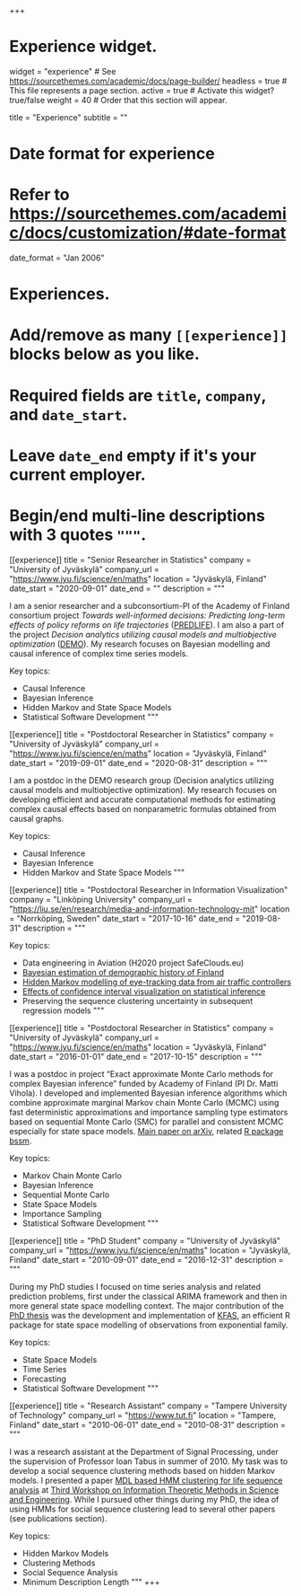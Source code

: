 +++
# Experience widget.
widget = "experience"  # See https://sourcethemes.com/academic/docs/page-builder/
headless = true  # This file represents a page section.
active = true  # Activate this widget? true/false
weight = 40  # Order that this section will appear.

title = "Experience"
subtitle = ""

# Date format for experience
#   Refer to https://sourcethemes.com/academic/docs/customization/#date-format
date_format = "Jan 2006"

# Experiences.
#   Add/remove as many `[[experience]]` blocks below as you like.
#   Required fields are `title`, `company`, and `date_start`.
#   Leave `date_end` empty if it's your current employer.
#   Begin/end multi-line descriptions with 3 quotes `"""`.

[[experience]]
  title = "Senior Researcher in Statistics"
  company = "University of Jyväskylä"
  company_url = "https://www.jyu.fi/science/en/maths"
  location = "Jyväskylä, Finland"
  date_start = "2020-09-01"
  date_end = ""
  description = """
  
I am a senior researcher and a subconsortium-PI of the Academy of Finland consortium project *Towards well-informed decisions: Predicting long-term effects of policy reforms on life trajectories* ([PREDLIFE](https://sites.utu.fi/predlife)). I am also a part of the project *Decision analytics utilizing causal models and multiobjective optimization* ([DEMO](https://www.jyu.fi/it/en/research/research-projects/academy-of-finland/demo)). My research focuses on Bayesian modelling and causal inference of complex time series models. 
  
Key topics:
  * Causal Inference
  * Bayesian Inference
  * Hidden Markov and State Space Models
  * Statistical Software Development
"""

[[experience]]
  title = "Postdoctoral Researcher in Statistics"
  company = "University of Jyväskylä"
  company_url = "https://www.jyu.fi/science/en/maths"
  location = "Jyväskylä, Finland"
  date_start = "2019-09-01"
  date_end = "2020-08-31"
  description = """
  
I am a postdoc in the DEMO research group (Decision analytics utilizing causal models and multiobjective optimization). My research focuses on developing efficient and accurate computational methods for estimating complex causal effects based on nonparametric formulas obtained from causal graphs.
  
Key topics:
  * Causal Inference
  * Bayesian Inference
  * Hidden Markov and State Space Models
"""

[[experience]]
  title = "Postdoctoral Researcher in Information Visualization"
  company = "Linköping University"
  company_url = "https://liu.se/en/research/media-and-information-technology-mit"
  location = "Norrköping, Sweden"
  date_start = "2017-10-16"
  date_end = "2019-08-31"
  description = """
  
Key topics:
  * Data engineering in Aviation (H2020 project SafeClouds.eu)
  * [Bayesian estimation of demographic history of Finland](https://link.springer.com/article/10.1007/s13524-020-00889-1)
  * [Hidden Markov modelling of eye-tracking data from air traffic controllers](https://scholarspace.manoa.hawaii.edu/bitstream/10125/63906/1/0135.pdf)
  * [Effects of confidence interval visualization on statistical inference](https://arxiv.org/pdf/2002.07671)
  * Preserving the sequence clustering uncertainty in subsequent regression models
"""
  
[[experience]]
  title = "Postdoctoral Researcher in Statistics"
  company = "University of Jyväskylä"
  company_url = "https://www.jyu.fi/science/en/maths"
  location = "Jyväskylä, Finland"
  date_start = "2016-01-01"
  date_end = "2017-10-15"
  description = """
  
I was a postdoc in project “Exact approximate Monte Carlo methods for complex Bayesian inference” funded by Academy of Finland (PI Dr. Matti Vihola). I developed and implemented Bayesian inference algorithms which combine approximate marginal Markov chain Monte Carlo (MCMC) using fast deterministic approximations and importance sampling type estimators based on sequential Monte Carlo (SMC) for parallel and consistent MCMC especially for state space models. [Main paper on arXiv](https://arxiv.org/abs/1609.02541), related [R package bssm](https://CRAN.R-project.org/package=bssm).
  
Key topics:
  * Markov Chain Monte Carlo
  * Bayesian Inference
  * Sequential Monte Carlo
  * State Space Models
  * Importance Sampling
  * Statistical Software Development
"""
  
  
[[experience]]
  title = "PhD Student"
  company = "University of Jyväskylä"
  company_url = "https://www.jyu.fi/science/en/maths"
  location = "Jyväskylä, Finland"
  date_start = "2010-09-01"
  date_end = "2016-12-31"
  description = """
  

During my PhD studies I focused on time series analysis and related prediction problems, first under the classical ARIMA framework and then in more general state space modelling context. The major contribution of the [PhD thesis](https://jyx.jyu.fi/handle/123456789/49043) was the development and implementation of [KFAS](https://CRAN.R-project.org/package=KFAS), an efficient R package for state space modelling of observations from exponential family. 
  
Key topics:
  * State Space Models
  * Time Series
  * Forecasting
  * Statistical Software Development
"""


[[experience]]
  title = "Research Assistant"
  company = "Tampere University of Technology"
  company_url = "https://www.tut.fi"
  location = "Tampere, Finland"
  date_start = "2010-06-01"
  date_end = "2010-08-31"
  description = """
  
I was a research assistant at the Department of Signal Processing, under the supervision of Professor Ioan Tabus in summer of 2010. My task was to develop a social sequence clustering methods based on hidden Markov models. I presented a paper [MDL based HMM clustering for life sequence analysis](http://sp.cs.tut.fi/WITMSE10/Proceedings/WITMSE2010_Papers/WITMSEHelskeEerolaTabus-1.pdf) at [Third Workshop on Information Theoretic Methods in Science and Engineering](http://sp.cs.tut.fi/WITMSE10/). While I pursued other things during my PhD, the idea of using HMMs for social sequence clustering lead to several other papers (see publications section).
  
Key topics:
  * Hidden Markov Models
  * Clustering Methods
  * Social Sequence Analysis
  * Minimum Description Length
"""
+++
